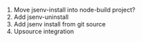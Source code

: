 1. Move jsenv-install into node-build project?
2. Add jsenv-uninstall
3. Add jsenv install from git source
4. Upsource integration
